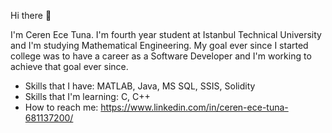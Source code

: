 Hi there 👋

I'm Ceren Ece Tuna. I'm fourth year student at Istanbul Technical University and I'm studying Mathematical Engineering. My goal ever since I started college was to have a career as a Software Developer and I'm working to achieve that goal ever since.

- Skills that I have: MATLAB, Java, MS SQL, SSIS, Solidity
- Skills that I'm learning: C, C++
- How to reach me: https://www.linkedin.com/in/ceren-ece-tuna-681137200/

